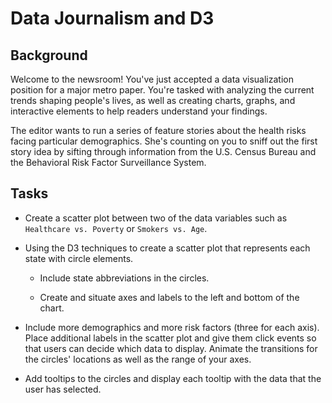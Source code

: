 # Data Journalism and D3

## Background


Welcome to the newsroom! You've just accepted a data visualization position for a major metro paper. You're tasked with analyzing the current trends shaping people's lives, as well as creating charts, graphs, and interactive elements to help readers understand your findings.


The editor wants to run a series of feature stories about the health risks facing particular demographics. She's counting on you to sniff out the first story idea by sifting through information from the U.S. Census Bureau and the Behavioral Risk Factor Surveillance System.


## Tasks


* Create a scatter plot between two of the data variables such as `Healthcare vs. Poverty` or `Smokers vs. Age`.


* Using the D3 techniques to create a scatter plot that represents each state with circle elements. 


  * Include state abbreviations in the circles.


  * Create and situate axes and labels to the left and bottom of the chart.
  

* Include more demographics and more risk factors (three for each axis). Place additional labels in the scatter plot and give them click events so that users can decide which data to display. Animate the transitions for the circles' locations as well as the range of your axes. 


* Add tooltips to the circles and display each tooltip with the data that the user has selected.
  
